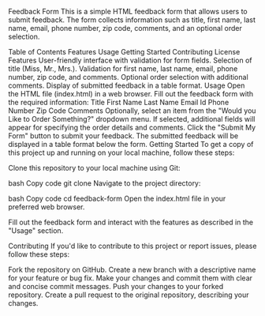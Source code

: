 Feedback Form
This is a simple HTML feedback form that allows users to submit feedback. The form collects information such as title, first name, last name, email, phone number, zip code, comments, and an optional order selection.

Table of Contents
Features
Usage
Getting Started
Contributing
License
Features
User-friendly interface with validation for form fields.
Selection of title (Miss, Mr., Mrs.).
Validation for first name, last name, email, phone number, zip code, and comments.
Optional order selection with additional comments.
Display of submitted feedback in a table format.
Usage
Open the HTML file (index.html) in a web browser.
Fill out the feedback form with the required information:
Title
First Name
Last Name
Email Id
Phone Number
Zip Code
Comments
Optionally, select an item from the "Would you Like to Order Something?" dropdown menu. If selected, additional fields will appear for specifying the order details and comments.
Click the "Submit My Form" button to submit your feedback.
The submitted feedback will be displayed in a table format below the form.
Getting Started
To get a copy of this project up and running on your local machine, follow these steps:

Clone this repository to your local machine using Git:

bash
Copy code
git clone <repo URL>
Navigate to the project directory:

bash
Copy code
cd feedback-form
Open the index.html file in your preferred web browser.

Fill out the feedback form and interact with the features as described in the "Usage" section.

Contributing
If you'd like to contribute to this project or report issues, please follow these steps:

Fork the repository on GitHub.
Create a new branch with a descriptive name for your feature or bug fix.
Make your changes and commit them with clear and concise commit messages.
Push your changes to your forked repository.
Create a pull request to the original repository, describing your changes.